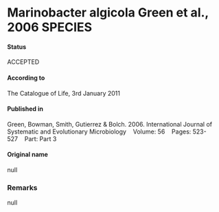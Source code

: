 Marinobacter algicola Green et al., 2006 SPECIES
=======

#### Status
ACCEPTED

#### According to
The Catalogue of Life, 3rd January 2011

#### Published in
Green, Bowman, Smith, Gutierrez & Bolch. 2006. International Journal of Systematic and Evolutionary Microbiology    Volume: 56    Pages: 523-527    Part: Part 3

#### Original name
null

### Remarks
null